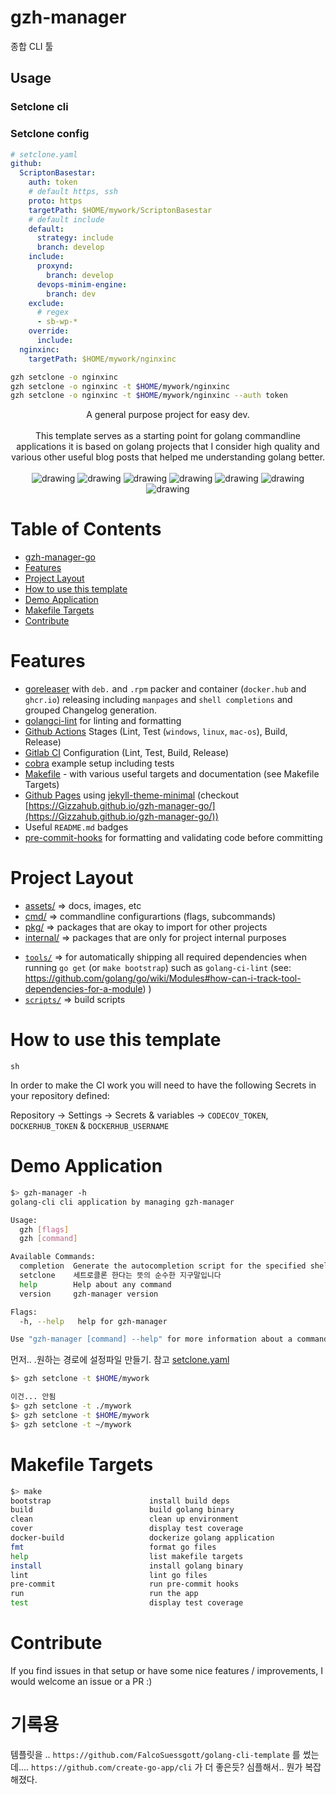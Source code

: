 # gzh-manager

종합 CLI 툴


## Usage

### Setclone cli



### Setclone config

```yaml
# setclone.yaml 
github:
  ScriptonBasestar:
    auth: token
    # default https, ssh
    proto: https
    targetPath: $HOME/mywork/ScriptonBasestar
    # default include
    default:
      strategy: include
      branch: develop
    include:
      proxynd:
        branch: develop
      devops-minim-engine:
        branch: dev
    exclude:
      # regex
      - sb-wp-*
    override:
      include:
  nginxinc:
    targetPath: $HOME/mywork/nginxinc
```

```bash
gzh setclone -o nginxinc
gzh setclone -o nginxinc -t $HOME/mywork/nginxinc
gzh setclone -o nginxinc -t $HOME/mywork/nginxinc --auth token
```



<div style="text-align: center;">
A general purpose project for easy dev.
<br>
<br>
This template serves as a starting point for golang commandline applications it is based on golang projects that I consider high quality and various other useful blog posts that helped me understanding golang better.
<br>
<br>
<img src="https://github.com/gizzahub/gzh-manager-go/actions/workflows/test.yml/badge.svg" alt="drawing"/>
<img src="https://github.com/gizzahub/gzh-manager-go/actions/workflows/lint.yml/badge.svg" alt="drawing"/>
<img src="https://pkg.go.dev/badge/github.com/gizzahub/gzh-manager-go.svg" alt="drawing"/>
<img src="https://codecov.io/gh/Gizzahub/gzh-manager-go/branch/main/graph/badge.svg" alt="drawing"/>
<img src="https://img.shields.io/github/v/release/Gizzahub/gzh-manager-go" alt="drawing"/>
<img src="https://img.shields.io/docker/pulls/Gizzahub/gzh-manager-go" alt="drawing"/>
<img src="https://img.shields.io/github/downloads/Gizzahub/gzh-manager-go/total.svg" alt="drawing"/>
</div>

# Table of Contents
<!--ts-->
   * [gzh-manager-go](#gzh-manager-go)
   * [Features](#features)
   * [Project Layout](#project-layout)
   * [How to use this template](#how-to-use-this-template)
   * [Demo Application](#demo-application)
   * [Makefile Targets](#makefile-targets)
   * [Contribute](#contribute)

<!-- Added by: morelly_t1, at: Tue 10 Aug 2021 08:54:24 AM CEST -->

<!--te-->

# Features
- [goreleaser](https://goreleaser.com/) with `deb.` and `.rpm` packer and container (`docker.hub` and `ghcr.io`) releasing including `manpages` and `shell completions` and grouped Changelog generation.
- [golangci-lint](https://golangci-lint.run/) for linting and formatting
- [Github Actions](.github/worflows) Stages (Lint, Test (`windows`, `linux`, `mac-os`), Build, Release) 
- [Gitlab CI](.gitlab-ci.yml) Configuration (Lint, Test, Build, Release)
- [cobra](https://cobra.dev/) example setup including tests
- [Makefile](Makefile) - with various useful targets and documentation (see Makefile Targets)
- [Github Pages](_config.yml) using [jekyll-theme-minimal](https://github.com/pages-themes/minimal) (checkout [https://Gizzahub.github.io/gzh-manager-go/](https://Gizzahub.github.io/gzh-manager-go/))
- Useful `README.md` badges
- [pre-commit-hooks](https://pre-commit.com/) for formatting and validating code before committing

# Project Layout
* [assets/](https://pkg.go.dev/github.com/gizzahub/gzh-manager-go/assets) => docs, images, etc
* [cmd/](https://pkg.go.dev/github.com/gizzahub/gzh-manager-go/cmd)  => commandline configurartions (flags, subcommands)
* [pkg/](https://pkg.go.dev/github.com/gizzahub/gzh-manager-go/pkg)  => packages that are okay to import for other projects
* [internal/](https://pkg.go.dev/github.com/gizzahub/gzh-manager-go/pkg)  => packages that are only for project internal purposes
- [`tools/`](tools/) => for automatically shipping all required dependencies when running `go get` (or `make bootstrap`) such as `golang-ci-lint` (see: https://github.com/golang/go/wiki/Modules#how-can-i-track-tool-dependencies-for-a-module)
)
- [`scripts/`](scripts/) => build scripts 

# How to use this template
```sh```

In order to make the CI work you will need to have the following Secrets in your repository defined:

Repository  -> Settings -> Secrets & variables -> `CODECOV_TOKEN`, `DOCKERHUB_TOKEN` & `DOCKERHUB_USERNAME`

# Demo Application

```sh
$> gzh-manager -h
golang-cli cli application by managing gzh-manager

Usage:
  gzh [flags]
  gzh [command]

Available Commands:
  completion  Generate the autocompletion script for the specified shell
  setclone    세트로클론 한다는 뜻의 순수한 지구말입니다
  help        Help about any command
  version     gzh-manager version

Flags:
  -h, --help   help for gzh-manager

Use "gzh-manager [command] --help" for more information about a command.
```

먼저.. .원하는 경로에 설정파일 만들기. 참고
[setclone.yaml](pkg/setclone/setclone.yaml)

```sh
$> gzh setclone -t $HOME/mywork

이건... 안됨
$> gzh setclone -t ./mywork
$> gzh setclone -t $HOME/mywork
$> gzh setclone -t ~/mywork
```

# Makefile Targets
```sh
$> make
bootstrap                      install build deps
build                          build golang binary
clean                          clean up environment
cover                          display test coverage
docker-build                   dockerize golang application
fmt                            format go files
help                           list makefile targets
install                        install golang binary
lint                           lint go files
pre-commit                     run pre-commit hooks
run                            run the app
test                           display test coverage
```

# Contribute
If you find issues in that setup or have some nice features / improvements, I would welcome an issue or a PR :)

# 기록용
템플릿을 .. `https://github.com/FalcoSuessgott/golang-cli-template` 를 썼는데.... `https://github.com/create-go-app/cli` 가 더 좋은듯? 심플해서..
뭔가 복잡해졌다. 
